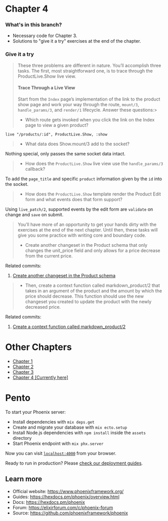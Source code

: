 # Chapter 4

### What's in this branch?

- Necessary code for Chapter 3.
- Solutions to "give it a try" exercises at the end of the chapter.

### Give it a try

> These three problems are different in nature. You’ll accomplish three tasks. The first, most straightforward one, is to trace through the ProductLive.Show live view.
> #### Trace Through a Live View
> Start from the `Index` page’s implementation of the link to the product show page and work your way through the route, `mount/3`, `handle_params/3`, and `render/1` lifecycle. Answer these questions:>
> - Which route gets invoked when you click the link on the Index page to view a given product?

`live "/products/:id", ProductLive.Show, :show`

> - What data does Show.mount/3 add to the socket?

Nothing special, only passes the same socket data intact.

> - How does the `ProductLive.Show` live view use the `handle_params/3` callback?

To add the `page_title` and specific `product` information given by the `id` into the socket.

> - How does the `ProductLive.Show` template render the Product Edit form and what events does that form support?

Using `live_patch/2`, supported events by the edit form are `validate` on change and `save` on submit.



> You’ll have more of an opportunity to get your hands dirty with the exercises at the end of the next chapter. Until then, these tasks will give you some practice with writing core and boundary code.
>
> - Create another changeset in the Product schema that only changes the unit_price field and only allows for a price decrease from the current price.

Related commits:
1. [Create another  changeset in the Product schema](https://github.com/andreyuhai/programming-phoenix-liveview/commit/c9fa88dfbbced9e5ff02a54f451d50696c6ba5f6)

> - Then, create a context function called markdown_product/2 that takes in an argument of the product and the amount by which the price should decrease. This function should use the new changeset you created to update the product with the newly decreased price.

Related commits: 
1. [Create a context function called markdown_product/2](https://github.com/andreyuhai/programming-phoenix-liveview/commit/fb3714675f023a98bcd2f3ff55a3f2631cc3c6aa)

# Other Chapters

- [Chapter 1](https://github.com/andreyuhai/programming-phoenix-liveview/tree/chapter1)
- [Chapter 2](https://github.com/andreyuhai/programming-phoenix-liveview/tree/chapter2)
- [Chapter 3](https://github.com/andreyuhai/programming-phoenix-liveview/tree/chapter3)
- [Chapter 4 [Currently here]](https://github.com/andreyuhai/programming-phoenix-liveview/tree/chapter4)

# Pento

To start your Phoenix server:

  * Install dependencies with `mix deps.get`
  * Create and migrate your database with `mix ecto.setup`
  * Install Node.js dependencies with `npm install` inside the `assets` directory
  * Start Phoenix endpoint with `mix phx.server`

Now you can visit [`localhost:4000`](http://localhost:4000) from your browser.

Ready to run in production? Please [check our deployment guides](https://hexdocs.pm/phoenix/deployment.html).

## Learn more

  * Official website: https://www.phoenixframework.org/
  * Guides: https://hexdocs.pm/phoenix/overview.html
  * Docs: https://hexdocs.pm/phoenix
  * Forum: https://elixirforum.com/c/phoenix-forum
  * Source: https://github.com/phoenixframework/phoenix
